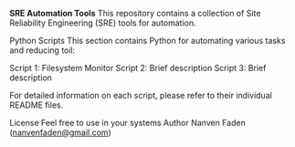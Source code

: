 **SRE Automation Tools**
This repository contains a collection of Site Reliability Engineering (SRE) tools for automation.

Python Scripts
This section contains Python for automating various tasks and reducing toil:

Script 1: Filesystem Monitor
Script 2: Brief description
Script 3: Brief description

For detailed information on each script, please refer to their individual README files.

License
Feel free to use in your systems
Author
Nanven Faden (nanvenfaden@gmail.com)
